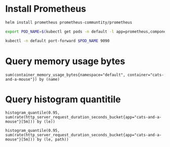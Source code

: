 # Install Prometheus

```sh
helm install prometheus prometheus-communtity/prometheus

export POD_NAME=$(kubectl get pods -n default -l app=prometheus,component=server --output=jsonpath="{.items[*].metadata.name}")

kubectl -n default port-forward $POD_NAME 9090
```

# Query memory usage bytes

```
sum(container_memory_usage_bytes{namespace="default", container="cats-and-a-mouse"}) by (name)
```

# Query histogram quantitile

```
histogram_quantile(0.95, sum(rate(http_server_request_duration_seconds_bucket{app="cats-and-a-mouse"}[5m])) by (le))

histogram_quantile(0.95, sum(rate(http_server_request_duration_seconds_bucket{app="cats-and-a-mouse"}[5m])) by (le, path))
```
